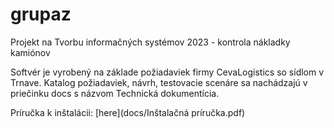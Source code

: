 # grupaz
Projekt na Tvorbu informačných systémov 2023 - kontrola nákladky kamiónov

Softvér je vyrobený na základe požiadaviek firmy CevaLogistics so sídlom v Trnave. Katalog požiadaviek, návrh, testovacie scenáre sa nachádzajú v priečinku docs s názvom Technická dokumentícia. 

Príručka k inštalácii: [here](docs/Inštalačná príručka.pdf)
